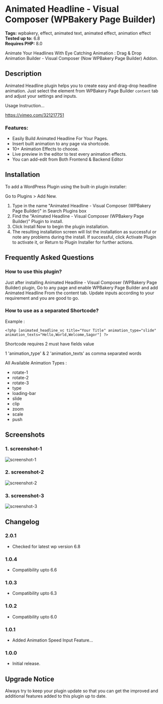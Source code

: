 # Animated Headline - Visual Composer (WPBakery Page Builder)

**Tags:** wpbakery, effect, animated text, animated effect, animation effect \
**Tested up to:** 6.8 \
**Requires PHP:** 8.0

Animate Your Headlines With Eye Catching Animation : Drag & Drop Animation Builder - Visual Composer (Now WPBakery Page Builder) Addon.

## Description

Animated Headline plugin helps you to create easy and drag-drop headline animation. Just select the element from WPBakery Page Builder `content` tab and adjust your settings and inputs.

Usage Instruction...

https://vimeo.com/321217751

### Features:

- Easily Build Animated Headline For Your Pages.
- Insert built animation to any page via shortcode.
- 10+ Animation Effects to choose.
- Live preview in the editor to test every animation effects.
- You can add-edit from Both Frontend & Backend Editor

## Installation

To add a WordPress Plugin using the built-in plugin installer:

Go to Plugins > Add New.

1. Type in the name "Animated Headline - Visual Composer (WPBakery Page Builder)" in Search Plugins box
2. Find the "Animated Headline - Visual Composer (WPBakery Page Builder)" Plugin to install.
3. Click Install Now to begin the plugin installation.
4. The resulting installation screen will list the installation as successful or note any problems during the install.
If successful, click Activate Plugin to activate it, or Return to Plugin Installer for further actions.

## Frequently Asked Questions

### How to use this plugin?

Just after installing Animated Headline - Visual Composer (WPBakery Page Builder) plugin, Go to any page and enable WPBakery Page Builder and add Animated Headline From the content tab. Update inputs according to your requirement and you are good to go.

### How to use as a separated Shortcode?

Example :

`<?php [animated_headline_vc title="Your Title" animation_type="slide" animation_texts="Hello,World,Welcome,Sagor"] ?>`

Shortcode requires 2 must have fields value 

1 'animation_type' & 
2 'animation_texts' as comma separated words

All Available Animation Types :

* rotate-1
* rotate-2
* rotate-3
* type
* loading-bar
* slide
* clip
* zoom
* scale
* push

## Screenshots

### 1. screenshot-1

![screenshot-1](https://ps.w.org/animated-headline-visual-composer/assets/screenshot-1.png)

### 2. screenshot-2

![screenshot-2](https://ps.w.org/animated-headline-visual-composer/assets/screenshot-2.png)

### 3. screenshot-3

![screenshot-3](https://ps.w.org/animated-headline-visual-composer/assets/screenshot-3.gif)

## Changelog

### 2.0.1
- Checked for latest wp version 6.8

### 1.0.4
- Compatibility upto 6.6

### 1.0.3
- Compatibility upto 6.3

### 1.0.2
- Compatibility upto 6.0

### 1.0.1
- Added Animation Speed Input Feature...

### 1.0.0
- Initial release.

## Upgrade Notice

Always try to keep your plugin update so that you can get the improved and additional features added to this plugin up to date.